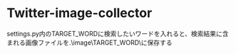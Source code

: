 # Twitter-image-collector

settings.py内のTARGET_WORDに検索したいワードを入れると、検索結果に含まれる画像ファイルを.\image\TARGET_WORD\に保存する
